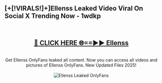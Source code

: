 <h2>[+[!VIRALS!]+]Ellenss Leaked Video Viral On Social X Trending Now - 1wdkp</h2>
<br>
<div align="center">
<h2><a href="https://libra.edu.pl?Ellenss" rel="nofollow">🔴 CLICK HERE 🌐==►► Ellenss</a></h2>
<br>
Get Ellenss OnlyFans leaked all content. Now you can access all videos and pictures of Ellenss OnlyFans. New Updated Files 2025!
<br>
<br>
<a href="https://libra.edu.pl?Ellenss" rel="nofollow" data-target="animated-image.originalLink"><img src="https://i.ibb.co.com/WyWwxjT/player-gif2.gif" alt="Ellenss Leaked OnlyFans" style="max-width: 100%; display: inline-block;" data-target="animated-image.originalImage"></a>
</div>
<br>